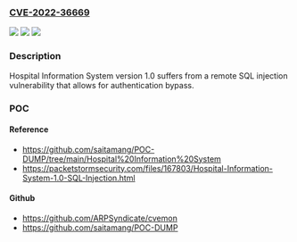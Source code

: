 ### [CVE-2022-36669](https://cve.mitre.org/cgi-bin/cvename.cgi?name=CVE-2022-36669)
![](https://img.shields.io/static/v1?label=Product&message=n%2Fa&color=blue)
![](https://img.shields.io/static/v1?label=Version&message=n%2Fa&color=blue)
![](https://img.shields.io/static/v1?label=Vulnerability&message=n%2Fa&color=brighgreen)

### Description

Hospital Information System version 1.0 suffers from a remote SQL injection vulnerability that allows for authentication bypass.

### POC

#### Reference
- https://github.com/saitamang/POC-DUMP/tree/main/Hospital%20Information%20System
- https://packetstormsecurity.com/files/167803/Hospital-Information-System-1.0-SQL-Injection.html

#### Github
- https://github.com/ARPSyndicate/cvemon
- https://github.com/saitamang/POC-DUMP

